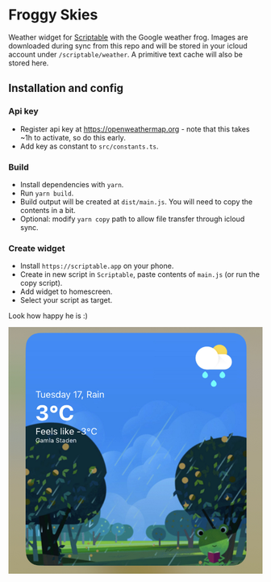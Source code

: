 # Froggy Skies
Weather widget for [Scriptable](https://scriptable.app) with the Google weather frog. Images are downloaded during sync from this repo and will be stored in your icloud account under `/scriptable/weather`. A primitive text cache will also be stored here.

## Installation and config

### Api key
* Register api key at https://openweathermap.org - note that this takes ~1h to activate, so do this early.
* Add key as constant to `src/constants.ts`.

### Build
* Install dependencies with `yarn`.
* Run `yarn build`.
* Build output will be created at `dist/main.js`. You will need to copy the contents in a bit.
* Optional: modify `yarn copy` path to allow file transfer through icloud sync.

### Create widget
* Install `https://scriptable.app` on your phone.
* Create in new script in `Scriptable`, paste contents of `main.js` (or run the copy script).
* Add widget to homescreen.
* Select your script as target.


Look how happy he is :)

![Widget](./preview2.jpeg)
